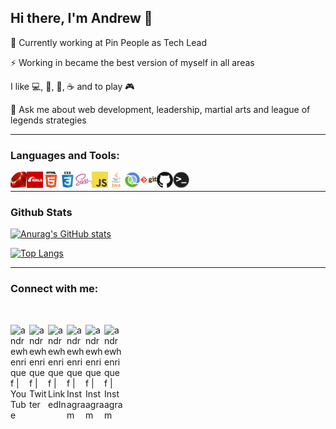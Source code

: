 ## Hi there, I'm Andrew 👋

🏢 Currently working at Pin People as Tech Lead

⚡ Working in became the best version of myself in all areas

I like 💻, 🥋, 🍺, ☕ and to play 🎮

💬 Ask me about web development, leadership, martial arts and league of legends strategies

___

### Languages and Tools:

<img align="left" alt="ruby" width="26px" src="https://raw.githubusercontent.com/github/explore/e94815998e4e0713912fed477a1f346ec04c3da2/topics/ruby/ruby.png" />

<img align="left" alt="rails" width="26px" src="https://raw.githubusercontent.com/github/explore/80688e429a7d4ef2fca1e82350fe8e3517d3494d/topics/rails/rails.png" />

<img align="left" alt="html5" width="26px" src="https://raw.githubusercontent.com/github/explore/80688e429a7d4ef2fca1e82350fe8e3517d3494d/topics/html/html.png" />

<img align="left" alt="css" width="26px" src="https://raw.githubusercontent.com/github/explore/80688e429a7d4ef2fca1e82350fe8e3517d3494d/topics/css/css.png" />

<img align="left" alt="sass" width="26px" src="https://raw.githubusercontent.com/github/explore/80688e429a7d4ef2fca1e82350fe8e3517d3494d/topics/sass/sass.png" />

<img align="left" alt="javascript" width="26px" src="https://raw.githubusercontent.com/github/explore/80688e429a7d4ef2fca1e82350fe8e3517d3494d/topics/javascript/javascript.png" />

<img align="left" alt="java" width="26px" src="https://raw.githubusercontent.com/github/explore/80688e429a7d4ef2fca1e82350fe8e3517d3494d/topics/java/java.png" />

<img align="left" alt="clojure" width="26px" src="https://raw.githubusercontent.com/github/explore/80688e429a7d4ef2fca1e82350fe8e3517d3494d/topics/clojure/clojure.png" />

<img align="left" alt="git" width="26px" src="https://raw.githubusercontent.com/github/explore/80688e429a7d4ef2fca1e82350fe8e3517d3494d/topics/git/git.png" />

<img align="left" alt="github" width="26px" src="https://raw.githubusercontent.com/github/explore/78df643247d429f6cc873026c0622819ad797942/topics/github/github.png" />

<img align="left" alt="terminal" width="26px" src="https://raw.githubusercontent.com/github/explore/80688e429a7d4ef2fca1e82350fe8e3517d3494d/topics/terminal/terminal.png" />

<br />

___

### Github Stats

[![Anurag's GitHub stats](https://github-readme-stats.vercel.app/api?username=andrewhenriquef&count_private=true&show_icons=true&theme=radical)](https://github.com/anuraghazra/github-readme-stats)


[![Top Langs](https://github-readme-stats.vercel.app/api/top-langs/?username=andrewhenriquef&layout=compact&langs_count=6&theme=radical)](https://github.com/anuraghazra/github-readme-stats)

___

### Connect with me:

<br />

[<img align="left" alt="andrewhenriquef | YouTube" width="30px" src="https://cdn.jsdelivr.net/npm/simple-icons@v3/icons/youtube.svg" />][youtube]
[<img align="left" alt="andrewhenriquef | Twitter" width="30px" src="https://cdn.jsdelivr.net/npm/simple-icons@v3/icons/twitter.svg" />][twitter]
[<img align="left" alt="andrewhenriquef | LinkedIn" width="30px" src="https://cdn.jsdelivr.net/npm/simple-icons@v3/icons/linkedin.svg" />][linkedin]
[<img align="left" alt="andrewhenriquef | Instagram" width="30px" src="https://cdn.jsdelivr.net/npm/simple-icons@v3/icons/instagram.svg" />][instagram]
[<img align="left" alt="andrewhenriquef | Instagram" width="30px" src="https://cdn.jsdelivr.net/npm/simple-icons@v3/icons/twitch.svg" />][twitch]
[<img align="left" alt="andrewhenriquef | Instagram" width="30px" src="https://cdn.jsdelivr.net/npm/simple-icons@v3/icons/medium.svg" />][medium]

[twitter]: https://twitter.com/andrewhenriquef
[youtube]: https://youtube.com/andrewhenriquef
[instagram]: https://instagram.com/andrewhenriquef
[linkedin]: https://www.linkedin.com/in/andrewholiveira/
[twitch]: https://www.twitch.tv/xyzslowmurder
[medium]: https://andrewhenriquef.medium.com/
